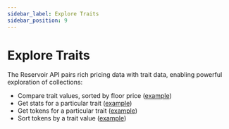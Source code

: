 ```yaml
---
sidebar_label: Explore Traits
sidebar_position: 9
---
```


# Explore Traits

The Reservoir API pairs rich pricing data with trait data, enabling powerful exploration of collections:

- Compare trait values, sorted by floor price ([example](https://mainnet-api-v4.reservoir.tools/collections/boredapeyachtclub/attributes?attribute=Fur))
- Get stats for a particular trait ([example](https://mainnet-api-v4.reservoir.tools/stats?collection=boredapeyachtclub&attributes[Fur]=Solid%20Gold))
- Get tokens for a particular trait ([example](https://mainnet-api-v4.reservoir.tools/tokens?collection=boredapeyachtclub&attributes[Fur]=Solid%20Gold))
- Sort tokens by a trait value ([example](https://mainnet-api-v4.reservoir.tools/tokens?collection=lootproject&sortByAttribute=Greatness&sortDirection=desc))